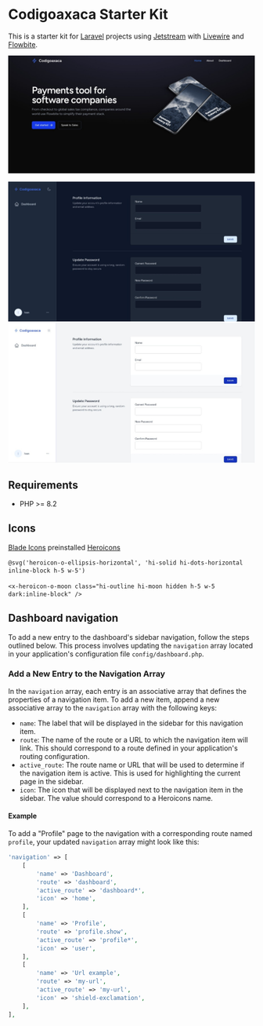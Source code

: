 # Codigoaxaca Starter Kit

This is a starter kit for [Laravel](https://laravel.com/) projects using [Jetstream](https://jetstream.laravel.com/) with [Livewire](https://livewire.laravel.com) and [Flowbite](https://flowbite.com/).

<p>
    <img src="docs/landing.jpg" style="max-width=400px;" />
</p>
<p>
    <img src="docs/dashboard_dark.jpg" style="max-width=400px;" />
    <img src="docs/dashboard_light.jpg" style="max-width=400px;" />
</p>

## Requirements

- PHP >= 8.2

## Icons

[Blade Icons](https://blade-ui-kit.com/blade-icons) preinstalled [Heroicons](https://heroicons.com/)

```blade
@svg('heroicon-o-ellipsis-horizontal', 'hi-solid hi-dots-horizontal inline-block h-5 w-5')

<x-heroicon-o-moon class="hi-outline hi-moon hidden h-5 w-5 dark:inline-block" />
```

## Dashboard navigation

To add a new entry to the dashboard's sidebar navigation, follow the steps outlined below. This process involves updating the `navigation` array located in your application's configuration file `config/dashboard.php`.

### Add a New Entry to the Navigation Array

In the `navigation` array, each entry is an associative array that defines the properties of a navigation item. To add a new item, append a new associative array to the `navigation` array with the following keys:

- `name`: The label that will be displayed in the sidebar for this navigation item.
- `route`: The name of the route or a URL to which the navigation item will link. This should correspond to a route defined in your application's routing configuration.
- `active_route`: The route name or URL that will be used to determine if the navigation item is active. This is used for highlighting the current page in the sidebar.
- `icon`: The icon that will be displayed next to the navigation item in the sidebar. The value should correspond to a Heroicons name.

#### Example

To add a "Profile" page to the navigation with a corresponding route named `profile`, your updated `navigation` array might look like this:

```php
'navigation' => [
    [
        'name' => 'Dashboard',
        'route' => 'dashboard',
        'active_route' => 'dashboard*',
        'icon' => 'home',
    ],
    [
        'name' => 'Profile',
        'route' => 'profile.show',
        'active_route' => 'profile*',
        'icon' => 'user',
    ],
    [
        'name' => 'Url example',
        'route' => 'my-url',
        'active_route' => 'my-url',
        'icon' => 'shield-exclamation',
    ],
],
